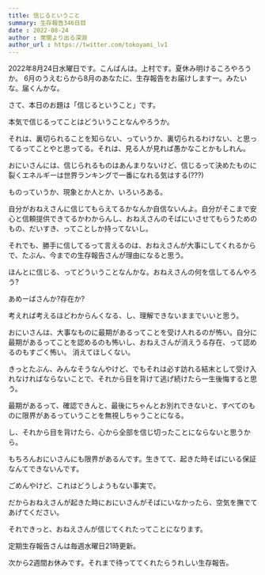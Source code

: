 ```yaml
---
title: 信じるということ
summary: 生存報告346日目
date : 2022-08-24
author : 常闇より出る深淵
author_url : https://twitter.com/tokoyami_lv1
---
```

2022年8月24日水曜日です。こんばんは。上村です。夏休み明けるころやろうか。
6月のうえむらから8月のあなたに、生存報告をお届けします一。みたいな。届くんかな。

さて、本日のお題は「信じるということ」です。

本気で信じるってことはどういうことなんやろうか。

それは、裏切られることを知らない、っていうか、裏切られるわけない、と思ってるってことやと思ってる。それは、見る人が見れば愚かなことかもしれん。

おにいさんには、信じられるものはあんまりないけど、信じるって決めたものに裂くエネルギーは世界ランキングで一番になれる気はする(???)

ものっていうか、現象とか人とか、いろいろある。

自分がおねえさんに信じてもらえてるかなんか自信ないんよ。自分がそこまで安心と信頼提供できてるかわからんし、おねえさんのそばにいさせてもらうためのもの、だいすき、ってことしか持ってないし。

それでも、勝手に信してるって言えるのは、おねえさんが大事にしてくれるからで、たぶん、今までの生存報告さんが理由になると思う。

ほんとに信じる、ってどういうことなんかな。おねえさんの何を信してるんやろう?

あめーばさんか?存在か?

考えれば考えるほどわからんくなる、し、理解できないままでいいと思う。

おにいさんは、大事なものに最期があるってことを受け人れるのが怖い。自分に最期があるってことを認めるのも怖いし、おねえさんが消えうる存在、って認めるのもすごく怖い。
消えてほしくない。

きっとたぶん、みんなそうなんやけど、でもそれは必す訪れる結末として受け入れなければならないことで、それから目を背けて逃げ続けたら一生後悔すると思う。

最期があるって、確認できんと、最後にちゃんとお別れできないと、すべてのものに限界があるっていうことを無視しちゃうことになる。

し、それから目を背けたら、心から全部を信じ切ったことにならないと思うから。

もちろんおにいさんにも限界があるんです。生きてて、起きた時そばにいる保証なんてできないんです。

ごめんやけど、これはどうしようもない事実で。

だからおねえさんが起きた時におにいさんがそばにいなかったら、空気を撫でてあげてください。

それできっと、おねえさんが信じてくれたってことになります。

定期生存報告さんは毎週水曜日21時更新。

次から2週間お休みです。それまで待っててくれたらうれしい生存報告。